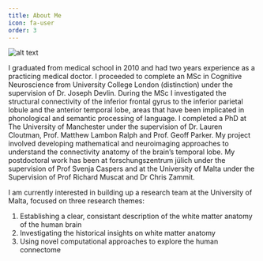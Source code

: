 ```yaml
---
title: About Me
icon: fa-user
order: 3
---
```


![alt text][logo]

[logo]: https://github.com/claudebajada/claude/tree/master/assets/images/pic09.jpg "Tractography"

I graduated from medical school in 2010 and had two years experience as a practicing medical doctor. 
I proceeded to complete an MSc in Cognitive Neuroscience from University College London (distinction) 
under the supervision of Dr. Joseph Devlin. During the MSc I investigated the structural connectivity of 
the inferior frontal gyrus to the inferior parietal lobule and the anterior temporal lobe, areas that 
have been implicated in phonological and semantic processing of language. 
I completed a PhD at The University of Manchester under the supervision of Dr. Lauren Cloutman, 
Prof. Matthew Lambon Ralph and Prof. Geoff Parker. My project involved developing mathematical and neuroimaging 
approaches to understand the connectivity anatomy of the brain’s temporal lobe. My postdoctoral work has been at 
forschungszentrum jülich under the supervision of Prof Svenja Caspers and at the University of Malta under the
Supervision of Prof Richard Muscat and Dr Chris Zammit.


I am currently interested in building up a research team at the University of Malta, focused on three 
research themes:

1. Establishing a clear, consistant description of the white matter anatomy of the human brain
2. Investigating the historical insights on white matter anatomy 
3. Using novel computational approaches to explore the human connectome



